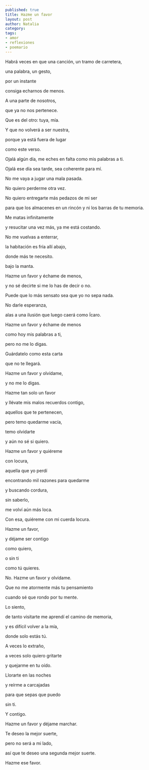 ```yaml
---
published: true
title: Hazme un favor
layout: post
author: Natalia
category:
tags:
- amor
- reflexiones
- poemario
---
```


Habrá veces en que una canción, un tramo de carretera,

una palabra, un gesto,

por un instante

consiga echarnos de menos.

A una parte de nosotros,

que ya no nos pertenece.

Que es del otro: tuya, mía.

Y que no volverá a ser nuestra,

porque ya está fuera de lugar

como este verso.


Ojalá algún día, me eches en falta como mis palabras a ti.

Ojalá ese día sea tarde, sea coherente para mí.

No me vaya a jugar una mala pasada.

No quiero perderme otra vez.

No quiero entregarte más pedazos de mi ser

para que los almacenes en un rincón y ni los barras de tu memoria.



Me matas infinitamente

y resucitar una vez más, ya me está costando.


No me vuelvas a enterrar,

la habitación es fría allí abajo,

donde más te necesito.

bajo la manta.


Hazme un favor y échame de menos,

y no sé decirte si me lo has de decir o no.

Puede que lo más sensato sea que yo no sepa nada.

No darle esperanza,

alas a una ilusión que luego caerá como Ícaro.


Hazme un favor y échame de menos

como hoy mis palabras a ti,

pero no me lo digas.


Guárdatelo como esta carta

que no te llegará.

Hazme un favor y olvídame,

y no me lo digas.


Hazme tan solo un favor

y llévate mis malos recuerdos contigo,

aquellos que te pertenecen,

pero temo quedarme vacía,

temo olvidarte

y aún no sé si quiero.


Hazme un favor y quiéreme

con locura,

aquella que yo perdí

encontrando mil razones para quedarme

y buscando cordura,

sin saberlo,

me volví aún más loca.

Con esa, quiéreme con mi cuerda locura.


Hazme un favor,

y déjame ser contigo

como quiero,

o sin ti

como tú quieres.


No. Hazme un favor y olvídame.

Que no me atormente más tu pensamiento

cuando sé que rondo por tu mente.


Lo siento,

de tanto visitarte me aprendí el camino de memoria,

y es difícil volver a la mía,

donde solo estás tú.


A veces lo extraño,

a veces solo quiero gritarte

y quejarme en tu oído.

Llorarte en las noches

y reírme a carcajadas

para que sepas que puedo

sin ti.

Y contigo.


Hazme un favor y déjame marchar.


Te deseo la mejor suerte,

pero no será a mi lado,

así que te deseo una segunda mejor suerte.


Hazme ese favor.
